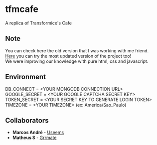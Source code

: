 # tfmcafe
A replica of Transformice's Cafe

## Note
You can check here the old version that I was working with me friend.\
[Here](https://cafe-web.herokuapp.com) you can try the most updated version of the project too!\
We were improving our knowledge with pure html, css and javascript.

## Environment
DB_CONNECT = \<YOUR MONGODB CONNECTION URL>\
GOOGLE_SECRET = \<YOUR GOOGLE CAPTCHA SECRET KEY>\
TOKEN_SECRET = \<YOUR SECRET KEY TO GENERATE LOGIN TOKEN>\
TIMEZONE = \<YOUR TIMEZONE> (ex: America/Sao_Paulo)

## Collaborators
* **Marcos André** - [Useems](https://github.com/Useems)
* **Matheus S** - [Grrmate](https://github.com/grrmate)


